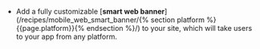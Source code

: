 * Add a fully customizable [**smart web banner**](/recipes/mobile_web_smart_banner/{% section platform %}{{page.platform}}{% endsection %}/) to your site, which will take users to your app from any platform.
